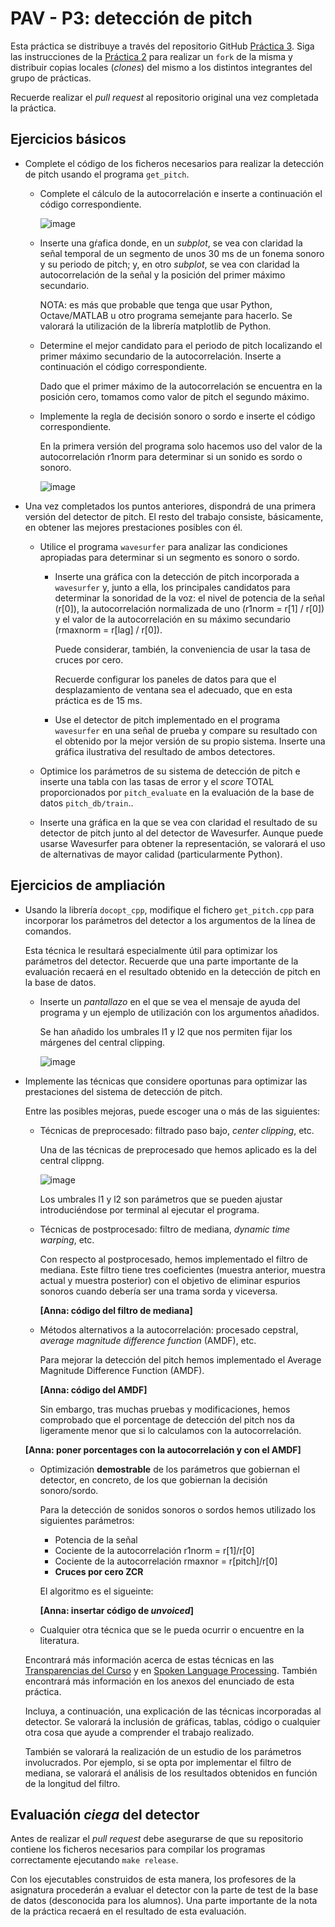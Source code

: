 PAV - P3: detección de pitch
============================

Esta práctica se distribuye a través del repositorio GitHub [Práctica 3](https://github.com/albino-pav/P3).
Siga las instrucciones de la [Práctica 2](https://github.com/albino-pav/P2) para realizar un `fork` de la
misma y distribuir copias locales (*clones*) del mismo a los distintos integrantes del grupo de prácticas.

Recuerde realizar el *pull request* al repositorio original una vez completada la práctica.

Ejercicios básicos
------------------

- Complete el código de los ficheros necesarios para realizar la detección de pitch usando el programa
  `get_pitch`.

   * Complete el cálculo de la autocorrelación e inserte a continuación el código correspondiente.
   
     ![image](https://user-images.githubusercontent.com/80951224/144210417-98e9b671-a554-4a7c-ac3a-abe49475d45d.png)


   * Inserte una gŕafica donde, en un *subplot*, se vea con claridad la señal temporal de un segmento de
     unos 30 ms de un fonema sonoro y su periodo de pitch; y, en otro *subplot*, se vea con claridad la
	 autocorrelación de la señal y la posición del primer máximo secundario.

	 NOTA: es más que probable que tenga que usar Python, Octave/MATLAB u otro programa semejante para
	 hacerlo. Se valorará la utilización de la librería matplotlib de Python.

   * Determine el mejor candidato para el periodo de pitch localizando el primer máximo secundario de la
     autocorrelación. Inserte a continuación el código correspondiente.
     
     Dado que el primer máximo de la autocorrelación se encuentra en la posición cero, tomamos como valor de pitch el segundo máximo.
     
     

   * Implemente la regla de decisión sonoro o sordo e inserte el código correspondiente.
     
     En la primera versión del programa solo hacemos uso del valor de la autocorrelación r1norm para determinar si un sonido es sordo o sonoro.
     
     ![image](https://user-images.githubusercontent.com/80951224/144215488-ae08bb82-df2b-4da8-8c69-72bd1b66d740.png)


- Una vez completados los puntos anteriores, dispondrá de una primera versión del detector de pitch. El 
  resto del trabajo consiste, básicamente, en obtener las mejores prestaciones posibles con él.

  * Utilice el programa `wavesurfer` para analizar las condiciones apropiadas para determinar si un
    segmento es sonoro o sordo. 
	
	  - Inserte una gráfica con la detección de pitch incorporada a `wavesurfer` y, junto a ella, los 
	    principales candidatos para determinar la sonoridad de la voz: el nivel de potencia de la señal
		(r[0]), la autocorrelación normalizada de uno (r1norm = r[1] / r[0]) y el valor de la
		autocorrelación en su máximo secundario (rmaxnorm = r[lag] / r[0]).

		Puede considerar, también, la conveniencia de usar la tasa de cruces por cero.

	    Recuerde configurar los paneles de datos para que el desplazamiento de ventana sea el adecuado, que
		en esta práctica es de 15 ms.

      - Use el detector de pitch implementado en el programa `wavesurfer` en una señal de prueba y compare
	    su resultado con el obtenido por la mejor versión de su propio sistema.  Inserte una gráfica
		ilustrativa del resultado de ambos detectores.
  
  * Optimice los parámetros de su sistema de detección de pitch e inserte una tabla con las tasas de error
    y el *score* TOTAL proporcionados por `pitch_evaluate` en la evaluación de la base de datos 
	`pitch_db/train`..

   * Inserte una gráfica en la que se vea con claridad el resultado de su detector de pitch junto al del
     detector de Wavesurfer. Aunque puede usarse Wavesurfer para obtener la representación, se valorará
	 el uso de alternativas de mayor calidad (particularmente Python).
   

Ejercicios de ampliación
------------------------

- Usando la librería `docopt_cpp`, modifique el fichero `get_pitch.cpp` para incorporar los parámetros del
  detector a los argumentos de la línea de comandos.
  
  Esta técnica le resultará especialmente útil para optimizar los parámetros del detector. Recuerde que
  una parte importante de la evaluación recaerá en el resultado obtenido en la detección de pitch en la
  base de datos.

  * Inserte un *pantallazo* en el que se vea el mensaje de ayuda del programa y un ejemplo de utilización
    con los argumentos añadidos.
    
    Se han añadido los umbrales l1 y l2 que nos permiten fijar los márgenes del central clipping.
    
    ![image](https://user-images.githubusercontent.com/80951224/144213889-d2169d53-c1bf-4edb-b2b7-6efeb8fc4fee.png)


- Implemente las técnicas que considere oportunas para optimizar las prestaciones del sistema de detección
  de pitch.

  Entre las posibles mejoras, puede escoger una o más de las siguientes:

  * Técnicas de preprocesado: filtrado paso bajo, *center clipping*, etc.
    
    Una de las técnicas de preprocesado que hemos aplicado es la del central clippng.
    
    ![image](https://user-images.githubusercontent.com/80951224/144212067-a5c35557-37e7-45e0-b310-77cd296acf05.png)

    Los umbrales l1 y l2 son parámetros que se pueden ajustar introduciéndose por terminal al ejecutar el programa.
	

  * Técnicas de postprocesado: filtro de mediana, *dynamic time warping*, etc.
    
    Con respecto al postprocesado, hemos implementado el filtro de mediana. Este filtro tiene tres coeficientes (muestra anterior, muestra actual y muestra posterior) con el objetivo de eliminar espurios sonoros cuando debería ser una trama sorda y viceversa.
    
    **[Anna: código del filtro de mediana]**

  * Métodos alternativos a la autocorrelación: procesado cepstral, *average magnitude difference function*
    (AMDF), etc.
    
    Para mejorar la detección del pitch hemos implementado el Average Magnitude Difference Function (AMDF).
    
    **[Anna: código del AMDF]**
    
    Sin embargo, tras muchas pruebas y modificaciones, hemos comprobado que el porcentage de detección del pitch nos da ligeramente menor que si lo calculamos con la autocorrelación.
    
   **[Anna: poner porcentages con la autocorrelación y con el AMDF]**
    
  * Optimización **demostrable** de los parámetros que gobiernan el detector, en concreto, de los que
    gobiernan la decisión sonoro/sordo.
    
    Para la detección de sonidos sonoros o sordos hemos utilizado los siguientes parámetros:
       - Potencia de la señal 
       - Cociente de la autocorrelación r1norm = r[1]/r[0]
       - Cociente de la autocorrelación rmaxnor = r[pitch]/r[0]
       - **Cruces por cero ZCR**
    
    El algoritmo es el sigueinte:
    
    **[Anna: insertar código de *unvoiced*]**
    
  * Cualquier otra técnica que se le pueda ocurrir o encuentre en la literatura.

  Encontrará más información acerca de estas técnicas en las [Transparencias del Curso](https://atenea.upc.edu/pluginfile.php/2908770/mod_resource/content/3/2b_PS%20Techniques.pdf)
  y en [Spoken Language Processing](https://discovery.upc.edu/iii/encore/record/C__Rb1233593?lang=cat).
  También encontrará más información en los anexos del enunciado de esta práctica.

  Incluya, a continuación, una explicación de las técnicas incorporadas al detector. Se valorará la
  inclusión de gráficas, tablas, código o cualquier otra cosa que ayude a comprender el trabajo realizado.

  También se valorará la realización de un estudio de los parámetros involucrados. Por ejemplo, si se opta
  por implementar el filtro de mediana, se valorará el análisis de los resultados obtenidos en función de
  la longitud del filtro.
   

Evaluación *ciega* del detector
-------------------------------

Antes de realizar el *pull request* debe asegurarse de que su repositorio contiene los ficheros necesarios
para compilar los programas correctamente ejecutando `make release`.

Con los ejecutables construidos de esta manera, los profesores de la asignatura procederán a evaluar el
detector con la parte de test de la base de datos (desconocida para los alumnos). Una parte importante de
la nota de la práctica recaerá en el resultado de esta evaluación.
